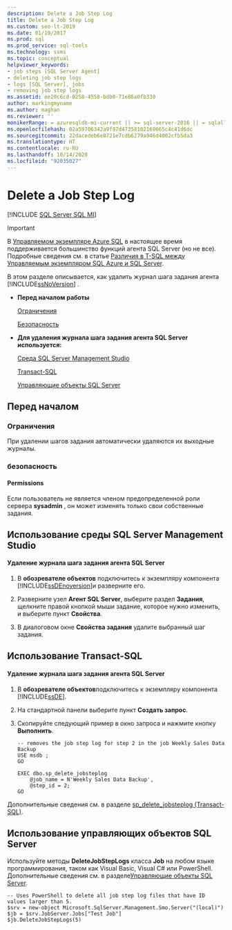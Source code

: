 ```yaml
---
description: Delete a Job Step Log
title: Delete a Job Step Log
ms.custom: seo-lt-2019
ms.date: 01/19/2017
ms.prod: sql
ms.prod_service: sql-tools
ms.technology: ssms
ms.topic: conceptual
helpviewer_keywords:
- job steps [SQL Server Agent]
- deleting job step logs
- logs [SQL Server], jobs
- removing job step logs
ms.assetid: ee20c6cd-0258-4550-bdb0-71e86a0fb330
author: markingmyname
ms.author: maghan
ms.reviewer: ''
monikerRange: = azuresqldb-mi-current || >= sql-server-2016 || = sqlallproducts-allversions
ms.openlocfilehash: 02a59706342a9f97d47358102169665c4c41d6dc
ms.sourcegitcommit: 22dacedeb6e8721e7cdb6279a946d4002cfb5da3
ms.translationtype: HT
ms.contentlocale: ru-RU
ms.lasthandoff: 10/14/2020
ms.locfileid: "92035027"
---
```

# <a name="delete-a-job-step-log"></a>Delete a Job Step Log
[!INCLUDE [SQL Server SQL MI](../../includes/applies-to-version/sql-asdbmi.md)]

> [!IMPORTANT]  
> В [Управляемом экземпляре Azure SQL](/azure/sql-database/sql-database-managed-instance) в настоящее время поддерживается большинство функций агента SQL Server (но не все). Подробные сведения см. в статье [Различия в T-SQL между Управляемым экземпляром SQL Azure и SQL Server](/azure/sql-database/sql-database-managed-instance-transact-sql-information#sql-server-agent).

В этом разделе описывается, как удалить журнал шага задания агента [!INCLUDE[ssNoVersion](../../includes/ssnoversion-md.md)] .  
  
-   **Перед началом работы**  
  
    [Ограничения](#Restrictions)  
  
    [Безопасность](#Security)  
  
-   **Для удаления журнала шага задания агента SQL Server используется:**  
  
    [Среда SQL Server Management Studio](#SSMS)  
  
    [Transact-SQL](#TSQL)  
  
    [Управляющие объекты SQL Server](#SMO)  
  
## <a name="before-you-begin"></a><a name="BeforeYouBegin"></a>Перед началом  
  
### <a name="limitations-and-restrictions"></a><a name="Restrictions"></a>Ограничения  
При удалении шагов задания автоматически удаляются их выходные журналы.  
  
### <a name="security"></a><a name="Security"></a>безопасность  
  
#### <a name="permissions"></a><a name="Permissions"></a>Permissions  
Если пользователь не является членом предопределенной роли сервера **sysadmin** , он может изменять только свои собственные задания.  
  
## <a name="using-sql-server-management-studio"></a><a name="SSMS"></a>Использование среды SQL Server Management Studio  
  
#### <a name="to-delete-a-sql-server-agent-job-step-log"></a>Удаление журнала шага задания агента SQL Server  
  
1.  В **обозревателе объектов** подключитесь к экземпляру компонента [!INCLUDE[ssDEnoversion](../../includes/ssdenoversion_md.md)]и разверните его.  
  
2.  Разверните узел **Агент SQL Server**, выберите раздел **Задания**, щелкните правой кнопкой мыши задание, которое нужно изменить, и выберите пункт **Свойства**.  
  
3.  В диалоговом окне **Свойства задания** удалите выбранный шаг задания.  
  
## <a name="using-transact-sql"></a><a name="TSQL"></a>Использование Transact-SQL  
  
#### <a name="to-delete-a-sql-server-agent-job-step-log"></a>Удаление журнала шага задания агента SQL Server  
  
1.  В **обозревателе объектов**подключитесь к экземпляру компонента [!INCLUDE[ssDE](../../includes/ssde_md.md)].  
  
2.  На стандартной панели выберите пункт **Создать запрос**.  
  
3.  Скопируйте следующий пример в окно запроса и нажмите кнопку **Выполнить**.  
  
    ```  
    -- removes the job step log for step 2 in the job Weekly Sales Data Backup  
    USE msdb ;  
    GO  
  
    EXEC dbo.sp_delete_jobsteplog  
        @job_name = N'Weekly Sales Data Backup',  
        @step_id = 2;  
    GO  
    ```  
  
Дополнительные сведения см. в разделе [sp_delete_jobsteplog (Transact-SQL)](../../relational-databases/system-stored-procedures/sp-delete-jobsteplog-transact-sql.md).  
  
## <a name="using-sql-server-management-objects"></a><a name="SMO"></a>Использование управляющих объектов SQL Server  
Используйте методы **DeleteJobStepLogs** класса **Job** на любом языке программирования, таком как Visual Basic, Visual C# или PowerShell. Дополнительные сведения см. в разделе[Управляющие объекты SQL Server](../../relational-databases/server-management-objects-smo/sql-server-management-objects-smo-programming-guide.md).  
  
```  
-- Uses PowerShell to delete all job step log files that have ID values larger than 5.  
$srv = new-object Microsoft.SqlServer.Management.Smo.Server("(local)")  
$jb = $srv.JobServer.Jobs["Test Job"]  
$jb.DeleteJobStepLogs(5)  
```  
